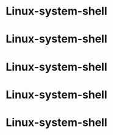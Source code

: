 # Linux-system-shell
# Linux-system-shell
# Linux-system-shell
# Linux-system-shell
# Linux-system-shell
